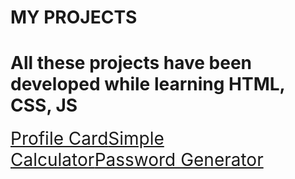 # MY PROJECTS
# All these projects have been developed while learning HTML, CSS, JS
<a href="https://sikandaraja.github.io/html-css-js-project/Profile-card/" style="font-size:2em;">Profile Card</a><a href="https://sikandaraja.github.io/html-css-js-project/simple-calculator/" style="font-size:2em;">Simple Calculator</a><a href="https://sikandaraja.github.io/html-css-js-project/password-generator/" style="font-size:2em;">Password Generator</a>
